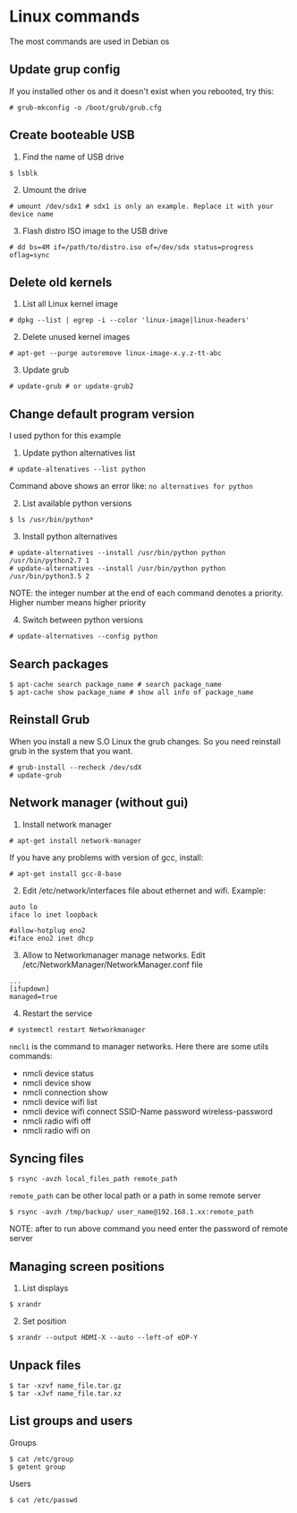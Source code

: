 # Linux commands
The most commands are used in Debian os

## Update grup config
If you installed other os and it doesn't exist when you rebooted, try this:
```
# grub-mkconfig -o /boot/grub/grub.cfg
```

## Create booteable USB
1) Find the name of USB drive
```
$ lsblk
```

2) Umount the drive
```
# umount /dev/sdx1 # sdx1 is only an example. Replace it with your device name
```

3) Flash distro ISO image to the USB drive
```
# dd bs=4M if=/path/to/distro.iso of=/dev/sdx status=progress oflag=sync
```

## Delete old kernels
1) List all Linux kernel image
```
# dpkg --list | egrep -i --color 'linux-image|linux-headers'
```

2) Delete unused kernel images
```
# apt-get --purge autoremove linux-image-x.y.z-tt-abc
```

3) Update grub
```
# update-grub # or update-grub2
```

## Change default program version
I used python for this example

1) Update python alternatives list
```
# update-altenatives --list python
```
Command above shows an error like: `no alternatives for python`

2) List available python versions
```
$ ls /usr/bin/python*
```

3) Install python alternatives
```
# update-alternatives --install /usr/bin/python python /usr/bin/python2.7 1
# update-alternatives --install /usr/bin/python python /usr/bin/python3.5 2
```
NOTE: the integer number at the end of each command denotes a priority. Higher number means higher priority

4) Switch between python versions
```
# update-alternatives --config python
```

## Search packages
```
$ apt-cache search package_name # search package_name
$ apt-cache show package_name # show all info of package_name
```

## Reinstall Grub
When you install a new S.O Linux the grub changes. So you need reinstall grub in the system that you want.
```
# grub-install --recheck /dev/sdX
# update-grub
```

## Network manager (without gui)
1) Install network manager
```
# apt-get install network-manager
```
If you have any problems with version of gcc, install:
```
# apt-get install gcc-8-base
```

2) Edit /etc/network/interfaces file about ethernet and wifi. Example:
```
auto lo
iface lo inet loopback

#allow-hotplug eno2
#iface eno2 inet dhcp
```

3) Allow to Networkmanager manage networks. Edit /etc/NetworkManager/NetworkManager.conf file
```
...
[ifupdown]
managed=true
```

4) Restart the service
```
# systemctl restart Networkmanager
```

`nmcli` is the command to manager networks. Here there are some utils commands:
- nmcli device status
- nmcli device show
- nmcli connection show
- nmcli device wifi list
- nmcli device wifi connect SSID-Name password wireless-password
- nmcli radio wifi off
- nmcli radio wifi on

## Syncing files
```
$ rsync -avzh local_files_path remote_path
```

`remote_path` can be other local path or a path in some remote server
```
$ rsync -avzh /tmp/backup/ user_name@192.168.1.xx:remote_path
```
NOTE: after to run above command you need enter the password of remote server


## Managing screen positions
1) List displays
```
$ xrandr
```

2) Set position
```
$ xrandr --output HDMI-X --auto --left-of eDP-Y
```


## Unpack files
```
$ tar -xzvf name_file.tar.gz
$ tar -xJvf name_file.tar.xz
```


## List groups and users
Groups
```
$ cat /etc/group
$ getent group
```
Users
```
$ cat /etc/passwd
```
